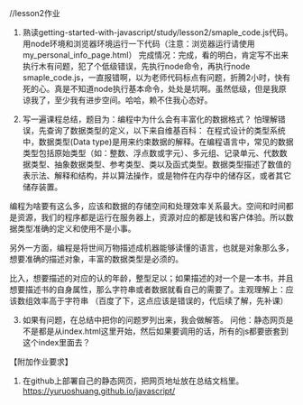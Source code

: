 //lesson2作业
1. 熟读getting-started-with-javascript/study/lesson2/smaple_code.js代码。用node环境和浏览器环境运行一下代码（注意：浏览器运行请使用my_personal_info_page.html）
完成情况：完成，看的明白，肯定写不出来
执行木有问题，犯了个低级错误，先执行node命令，再执行node smaple_code.js，一直报错啊，以为老师代码标点有问题，折腾2小时，快有死的心。真是不知道node执行基本命令，处处是坑啊。虽然低级，但是我原谅我了，至少我有进步空间。哈哈，赖不住我心态好。


2. 写一遍课程总结，题目为：编程中为什么会有丰富化的数据格式？
怕理解错误，先查询了数据类型的定义，以下来自维基百科：
在程式设计的类型系统中，数据类型(Data type)是用来约束数据的解释。在编程语言中，常见的数据类型包括原始类型（如：整数、浮点数或字元）、多元组、记录单元、代数数据类型、抽象数据类型、参考类型、类以及函式类型。数据类型描述了数值的表示法、解释和结构，并以算法操作，或是物件在内存中的储存区，或者其它储存装置。

编程为啥要有这么多，应该和数据的存储空间和处理效率关系最大。空间和时间都是资源，我们的程序都是运行在服务器上，资源对应的都是钱和客户体验。所以数据类型准确的定义和使用不是小事。

另外一方面，编程是将世间万物描述成机器能够读懂的语言，也就是对象那么多，想要准确的描述对象，丰富的数据类型是必须的。

比入，想要描述的对应的认的年龄，整型足以；如果描述的对一个是一本书，并且想要描述书的自身属性，那么字符串或者数据就看自己的需要了。主观理解上：应该数组效率高于字符串 （百度了下，这点应该是错误的，代后续了解，先补课）

3. 如果有问题，在总结中把你的问题罗列出来，我会做解答。
问他：静态网页是不是都是从index.html这里开始，然后如果要调用的话，所有的js都要嵌套到这个index里面去？

【附加作业要求】

1. 在github上部署自己的静态网页，把网页地址放在总结文档里。
https://yuruoshuang.github.io/javascript/